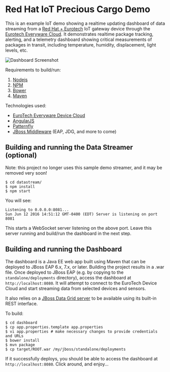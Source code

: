 Red Hat IoT Precious Cargo Demo
================================
This is an example IoT demo showing a realtime updating dashboard of data streaming from a
[Red Hat + Eurotech](https://www.redhat.com/en/about/press-releases/eurotech-and-red-hat-collaborate-power-more-secure-and-scalable-internet-things-implementations)
IoT gateway device through the [Eurotech Everyware Cloud](http://www.eurotech.com/en/products/software+services/everyware+device+cloud).
It demonstrates realtime package tracking, alerting, and a telemetry dashboard showing critical measurements of packages in transit,
including temperature, humidity, displacement, light levels, etc.

![Dashboard Screenshot](/../screenshots/screenshots/iot-dashboard.png?raw=true "Dashboard Screenshot")

Requirements to build/run:

1. [Nodejs](http://nodejs.org/)
1. [NPM](https://www.npmjs.com/)
1. [Bower](https://bower.io/)
1. [Maven](https://maven.apache.org/)

Technologies used:

- [EuroTech Everyware Device Cloud](http://www.eurotech.com/en/products/software+services/everyware+device+cloud)
- [AngularJS](http://angularjs.org)
- [Patternfly](http://patternfly.org)
- [JBoss Middleware](https://www.redhat.com/en/technologies/jboss-middleware) (EAP, JDG, and more to come)

Building and running the Data Streamer (optional)
-------------------------------------------------

Note: this project no longer uses this sample demo streamer, and it may be removed very soon!

	$ cd datastream/
	$ npm install
	$ npm start

You will see:

	Listening to 0.0.0.0:8081...
	Sun Jun 12 2016 14:51:12 GMT-0400 (EDT) Server is listening on port 8081

This starts a WebSocket server listening on the above port. Leave this server running and build/run the dashboard in the next step.

Building and running the Dashboard
-----------------------------------------
The dashboard is a Java EE web app built using Maven that can be deployed to JBoss EAP 6.x, 7.x, or later.
Building the project results in a .war file. Once deployed to JBoss EAP (e.g. by copying to the 
`standalone/deployments` directory), access the dashboard at `http://localhost:8080`. It will attempt to 
connect to the EuroTech Device Cloud and start streaming data from selected devices and sensors.

It also relies on a [JBoss Data Grid server](https://www.redhat.com/en/technologies/jboss-middleware/data-grid)
to be available using its built-in REST interface.

To build:

    $ cd dashboard
    $ cp app.properties.template app.properties
    $ vi app.properties # make necessary changes to provide credentials and URLs
	$ bower install
	$ mvn package
	$ cp target/ROOT.war /my/jboss/standalone/deployments

If it successfully deploys, you should be able to access the dashboard at `http://localhost:8080`.
Click around, and enjoy...
